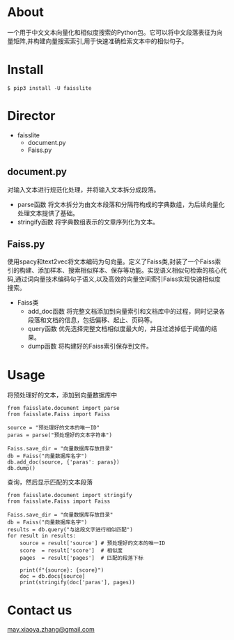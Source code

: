 # About
一个用于中文文本向量化和相似度搜索的Python包。它可以将中文段落表征为向量矩阵,并构建向量搜索索引,用于快速准确检索文本中的相似句子。

# Install
`$ pip3 install -U faisslite`

# Director 
+ faisslite 
    + document.py
    + Faiss.py

## document.py
对输入文本进行规范化处理，并将输入文本拆分成段落。
- parse函数
  将文本拆分为由文本段落和分隔符构成的字典数组，为后续向量化处理文本提供了基础。
- stringify函数
  将字典数组表示的文章序列化为文本。

## Faiss.py
使用spacy和text2vec将文本编码为句向量。定义了Faiss类,封装了一个Faiss索引的构建、添加样本、搜索相似样本、保存等功能。实现语义相似句检索的核心代码,通过词向量技术编码句子语义,以及高效的向量空间索引Faiss实现快速相似度搜索。
- Faiss类
  - add\_doc函数
    将完整文档添加到向量索引和文档库中的过程，同时记录各段落和文档的信息，包括偏移、起止、页码等。
  - query函数
    优先选择完整文档相似度最大的，并且过滤掉低于阈值的结果。
  - dump函数
    将构建好的Faiss索引保存到文件。

# Usage
将预处理好的文本，添加到向量数据库中
```python3
from faisslate.document import parse
from faisslate.Faiss import Faiss

source = "预处理好的文本的唯一ID"
paras = parse("预处理好的文本字符串")

Faiss.save_dir = "向量数据库存放目录"
db = Faiss("向量数据库名字")
db.add_doc(source, {'paras': paras})
db.dump()
```
查询，然后显示匹配的文本段落
```python3
from faisslate.document import stringify
from faisslate.Faiss import Faiss

Faiss.save_dir = "向量数据库存放目录"
db = Faiss("向量数据库名字")
results = db.query("与这段文字进行相似匹配")
for result in results:
    source = result['source'] # 预处理好的文本的唯一ID
    score  = result['score']  # 相似度
    pages  = result['pages']  # 匹配的段落下标

    print(f"{source}: {score}")
    doc = db.docs[source]
    print(stringify(doc['paras'], pages))
```

# Contact us
<may.xiaoya.zhang@gmail.com>
